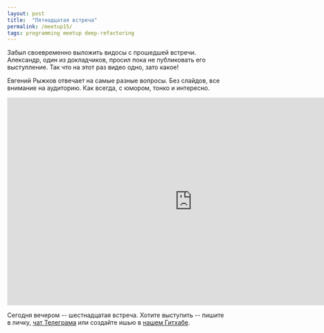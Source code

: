 ```yaml
---
layout: post
title:  "Пятнадцатая встреча"
permalink: /meetup15/
tags: programming meetup deep-refactoring
---
```


[url-telegram]: https://telegram.me/deeprefactoring
[url-github]: https://github.com/deeprefactoring/deeprefactoring.github.io/issues

Забыл своевременно выложить видосы с прошедшей встречи. Александр, один из
докладчиков, просил пока не публиковать его выступление. Так что на этот раз
видео одно, зато какое!

Евгений Рыжков отвечает на самые разные вопросы. Без слайдов, все внимание на
аудиторию. Как всегда, с юмором, тонко и интересно.

<iframe width="854" height="480" src="https://www.youtube.com/embed/S2i4yP4l0tU"
frameborder="0" allowfullscreen></iframe>

Сегодня вечером -- шестнадцатая встреча. Хотите выступить -- пишите в личку,
[чат Телеграма][url-telegram] или создайте ишью в [нашем Гитхабе][url-github].
